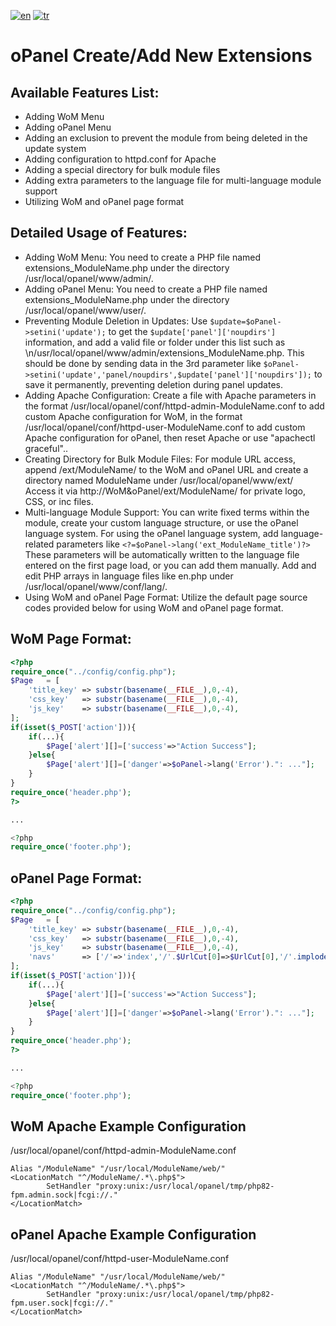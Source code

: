 [![en](https://img.shields.io/badge/lang-en-red.svg)](README.md)
[![tr](https://img.shields.io/badge/lang-tr-yellow.svg)](README-TR.md)

# oPanel Create/Add New Extensions

## Available Features List:
* Adding WoM Menu
* Adding oPanel Menu
* Adding an exclusion to prevent the module from being deleted in the update system
* Adding configuration to httpd.conf for Apache
* Adding a special directory for bulk module files
* Adding extra parameters to the language file for multi-language module support
* Utilizing WoM and oPanel page format

## Detailed Usage of Features:
* Adding WoM Menu: You need to create a PHP file named extensions_ModuleName.php under the directory /usr/local/opanel/www/admin/.
* Adding oPanel Menu: You need to create a PHP file named extensions_ModuleName.php under the directory /usr/local/opanel/www/user/.
* Preventing Module Deletion in Updates: Use ```$update=$oPanel->setini('update');``` to get the ```$update['panel']['noupdirs']``` information, and add a valid file or folder under this list such as \n/usr/local/opanel/www/admin/extensions_ModuleName.php. This should be done by sending data in the 3rd parameter like ```$oPanel->setini('update','panel/noupdirs',$update['panel']['noupdirs']);``` to save it permanently, preventing deletion during panel updates.
* Adding Apache Configuration: Create a file with Apache parameters in the format /usr/local/opanel/conf/httpd-admin-ModuleName.conf to add custom Apache configuration for WoM, in the format /usr/local/opanel/conf/httpd-user-ModuleName.conf to add custom Apache configuration for oPanel, then reset Apache or use "apachectl graceful"..
* Creating Directory for Bulk Module Files: For module URL access, append /ext/ModuleName/ to the WoM and oPanel URL and create a directory named ModuleName under /usr/local/opanel/www/ext/ Access it via http://WoM&oPanel/ext/ModuleName/ for private logo, CSS, or inc files.
* Multi-language Module Support: You can write fixed terms within the module, create your custom language structure, or use the oPanel language system. For using the oPanel language system, add language-related parameters like ```<?=$oPanel->lang('ext_ModuleName_title')?>``` These parameters will be automatically written to the language file entered on the first page load, or you can add them manually. Add and edit PHP arrays in language files like en.php under /usr/local/opanel/www/conf/lang/.
* Using WoM and oPanel Page Format: Utilize the default page source codes provided below for using WoM and oPanel page format.

## WoM Page Format:
```php
<?php
require_once("../config/config.php");
$Page	= [
	'title_key'	=> substr(basename(__FILE__),0,-4),
	'css_key'	=> substr(basename(__FILE__),0,-4),
	'js_key'	=> substr(basename(__FILE__),0,-4),
];
if(isset($_POST['action'])){
	if(...){
		$Page['alert'][]=['success'=>"Action Success"];
	}else{
		$Page['alert'][]=['danger'=>$oPanel->lang('Error').": ..."];
	}
}
require_once('header.php');
?>

...

<?php
require_once('footer.php');
```

## oPanel Page Format:
```php
<?php
require_once("../config/config.php");
$Page	= [
	'title_key'	=> substr(basename(__FILE__),0,-4),
	'css_key'	=> substr(basename(__FILE__),0,-4),
	'js_key'	=> substr(basename(__FILE__),0,-4),
	'navs'		=> ['/'=>'index','/'.$UrlCut[0]=>$UrlCut[0],'/'.implode('/',$UrlCut)=>implode('_',$UrlCut)]
];
if(isset($_POST['action'])){
	if(...){
		$Page['alert'][]=['success'=>"Action Success"];
	}else{
		$Page['alert'][]=['danger'=>$oPanel->lang('Error').": ..."];
	}
}
require_once('header.php');
?>

...

<?php
require_once('footer.php');
```

## WoM Apache Example Configuration
/usr/local/opanel/conf/httpd-admin-ModuleName.conf
```
Alias "/ModuleName" "/usr/local/ModuleName/web/"
<LocationMatch "^/ModuleName/.*\.php$">
        SetHandler "proxy:unix:/usr/local/opanel/tmp/php82-fpm.admin.sock|fcgi://."
</LocationMatch>
```

## oPanel Apache Example Configuration
/usr/local/opanel/conf/httpd-user-ModuleName.conf
```
Alias "/ModuleName" "/usr/local/ModuleName/web/"
<LocationMatch "^/ModuleName/.*\.php$">
        SetHandler "proxy:unix:/usr/local/opanel/tmp/php82-fpm.user.sock|fcgi://."
</LocationMatch>
```
